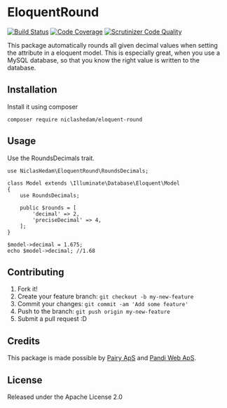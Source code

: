 # EloquentRound
[![Build Status](https://scrutinizer-ci.com/g/NiclasHedam/eloquent-round/badges/build.png?b=master)](https://scrutinizer-ci.com/g/NiclasHedam/eloquent-round/build-status/master)
[![Code Coverage](https://scrutinizer-ci.com/g/NiclasHedam/eloquent-round/badges/coverage.png?b=master)](https://scrutinizer-ci.com/g/NiclasHedam/eloquent-round/?branch=master)
[![Scrutinizer Code Quality](https://scrutinizer-ci.com/g/NiclasHedam/eloquent-round/badges/quality-score.png?b=master)](https://scrutinizer-ci.com/g/NiclasHedam/eloquent-round/?branch=master)

This package automatically rounds all given decimal values when setting the attribute in a eloquent model. This is especially great, when you use a MySQL database, so that you know the right value is written to the database.

## Installation

Install it using composer

`composer require niclashedam/eloquent-round`

## Usage

Use the RoundsDecimals trait.


```
use NiclasHedam\EloquentRound\RoundsDecimals;

class Model extends \Illuminate\Database\Eloquent\Model
{
    use RoundsDecimals;

    public $rounds = [
        'decimal' => 2,
        'preciseDecimal' => 4,
    ];
}
```

```
$model->decimal = 1.675;
echo $model->decimal; //1.68
```

## Contributing

1. Fork it!
2. Create your feature branch: `git checkout -b my-new-feature`
3. Commit your changes: `git commit -am 'Add some feature'`
4. Push to the branch: `git push origin my-new-feature`
5. Submit a pull request :D

## Credits

This package is made possible by [Pairy ApS](http://pairy.dk) and [Pandi Web ApS](http://pandiweb.dk).

## License

Released under the Apache License 2.0

